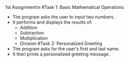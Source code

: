 1st Assignment\n
#Task 1: Basic Mathematical Operations
- The program asks the user to input two numbers.
- It performs and displays the results of:
  - Addition
  - Subtraction
  - Multiplication
  - Division
#Task 2: Personalized Greeting
- The program asks for the user's first and last name.
- It then prints a personalized greeting message.
